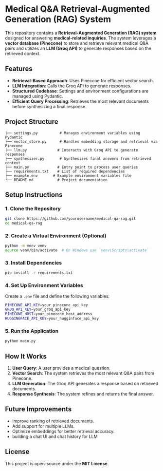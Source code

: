 # Medical Q&A Retrieval-Augmented Generation (RAG) System

This repository contains a **Retrieval-Augmented Generation (RAG) system** designed for answering **medical-related inquiries**. The system leverages a **vector database (Pinecone)** to store and retrieve relevant medical Q&A pairs and utilizes an **LLM (Groq API)** to generate responses based on the retrieved context.

## Features
- **Retrieval-Based Approach**: Uses Pinecone for efficient vector search.
- **LLM Integration**: Calls the Groq API to generate responses.
- **Structured Codebase**: Settings and environment configurations are managed using Pydantic.
- **Efficient Query Processing**: Retrieves the most relevant documents before synthesizing a final response.

## Project Structure
```
├── settings.py          # Manages environment variables using Pydantic
├── vector_store.py      # Handles embedding storage and retrieval via Pinecone
├── llm.py              # Interacts with Groq API to generate responses
├── synthesizer.py       # Synthesizes final answers from retrieved context
├── main.py             # Entry point to process user queries
├── requirements.txt    # List of required dependencies
├── example.env       # Example environment variables file
└── README.md           # Project documentation
```

## Setup Instructions

### 1. Clone the Repository
```sh
git clone https://github.com/yourusername/medical-qa-rag.git
cd medical-qa-rag
```

### 2. Create a Virtual Environment (Optional)
```sh
python -m venv venv
source venv/bin/activate  # On Windows use `venv\Scripts\activate`
```

### 3. Install Dependencies
```sh
pip install -r requirements.txt
```

### 4. Set Up Environment Variables
Create a `.env` file and define the following variables:
```sh
PINECONE_API_KEY=your_pinecone_api_key
GROQ_API_KEY=your_groq_api_key
PINECONE_HOST=your_pinecone_host_address
HUGGINGFACE_API_KEY=your_hugginface_api_key
```

### 5. Run the Application
```sh
python main.py
```

## How It Works
1. **User Query**: A user provides a medical question.
2. **Vector Search**: The system retrieves the most relevant Q&A pairs from Pinecone.
3. **LLM Generation**: The Groq API generates a response based on retrieved documents.
4. **Response Synthesis**: The system refines and returns the final answer.

## Future Improvements
- Improve ranking of retrieved documents.
- Add support for multiple LLMs.
- Optimize embeddings for better retrieval accuracy.
- building a chat UI and chat history for LLM

## License
This project is open-source under the **MIT License**.


